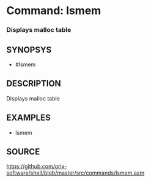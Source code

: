 # Command: lsmem

### Displays malloc table

## SYNOPSYS

+ #lsmem

## DESCRIPTION

Displays malloc table

## EXAMPLES

+ lsmem

## SOURCE

https://github.com/orix-software/shell/blob/master/src/commands/lsmem.asm
